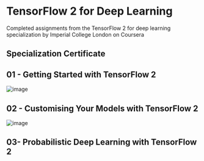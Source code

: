 # TensorFlow 2 for Deep Learning
Completed assignments from the TensorFlow 2 for deep learning specialization by Imperial College London on Coursera

## Specialization Certificate

## 01 - Getting Started with TensorFlow 2
![image](https://user-images.githubusercontent.com/94609839/188498337-d77de03d-1d64-4dac-bea9-5ccf80887357.png)

## 02 - Customising Your Models with TensorFlow 2
![image](https://user-images.githubusercontent.com/94609839/192094615-7b2dac39-ba47-4eaf-9416-50d8b67f06d3.png)

## 03- Probabilistic Deep Learning with TensorFlow 2

